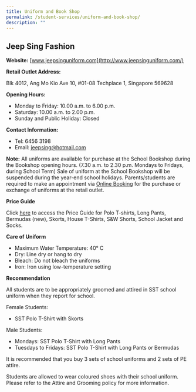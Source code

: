 ```yaml
---
title: Uniform and Book Shop
permalink: /student-services/uniform-and-book-shop/
description: ""
---
```

**Jeep Sing Fashion**
---------------------

**Website:** [www.jeepsinguniform.com](http://www.jeepsinguniform.com/)

**Retail Outlet Address:** 

Blk 4012, Ang Mo Kio Ave 10, #01-08 Techplace 1, Singapore 569628

**Opening Hours:**

*   Monday to Friday: 10.00 a.m. to 6.00 p.m.
*   Saturday: 10.00 a.m. to 2.00 p.m.
*   Sunday and Public Holiday: Closed

**Contact Information:**

*   Tel: 6456 3198
*   Email: jeepsing@hotmail.com

**Note:** All uniforms are available for purchase at the School Bookshop during the Bookshop opening hours. (7.30 a.m. to 2.30 p.m. Mondays to Fridays, during School Term) Sale of uniform at the School Bookshop will be suspended during the year-end school holidays. Parents/students are required to make an appointment via [Online Booking](https://jeepsinguniform.com/pages/appointment-booking) for the purchase or exchange of uniforms at the retail outlet.

**Price Guide**

Click [here](https://www-sst-edu-sg-admin.cwp.sg/wp-content/uploads/2020/10/Uniform-Price-List-wef-Nov-2020.pdf) to access the Price Guide for Polo T-shirts, Long Pants, Bermudas (new), Skorts, House T-Shirts, S&W Shorts, School Jacket and Socks.

**Care of Uniform**

*   Maximum Water Temperature: 40° C
*   Dry: Line dry or hang to dry
*   Bleach: Do not bleach the uniforms
*   Iron: Iron using low-temperature setting

**Recommendation**

All students are to be appropriately groomed and attired in SST school uniform when they report for school.

Female Students:

*   SST Polo T-Shirt with Skorts

Male Students:

*   Mondays: SST Polo T-Shirt with Long Pants
*   Tuesdays to Fridays: SST Polo T-Shirt with Long Pants or Bermudas

It is recommended that you buy 3 sets of school uniforms and 2 sets of PE attire.

Students are allowed to wear coloured shoes with their school uniform. Please refer to the Attire and Grooming policy for more information.